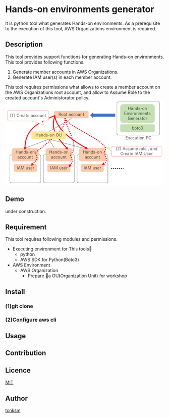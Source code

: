 # Hands-on environments generator
It is python tool what generates Hands-on environments. As a prerequisite to the execution of this tool, AWS Organizations environment is required.
## Description
This tool provides support functions for generating Hands-on environments. This tool provides following functions.
1. Generate member accounts in AWS Organizations.
1. Generate IAM user(s) in each member account.

This tool requires permissions what allows to create a member account on the AWS Organizations root account, and allow to  Assume Role to the created account's Administorator policy.
![Overview](Documents/Readme-overview.png)

## Demo
under construction.

## Requirement
This tool requires following modules and permissions.
- Executing environment for This tools
    - python
    - AWS SDK for Python(Boto3)
- AWS Environment
    - AWS Organization
        - Prepare a OU(Organization Unit) for workshop
## Install
### (1)git clone
### (2)Configure aws cli


## Usage



## Contribution

## Licence

[MIT](https://github.com/tcnksm/tool/blob/master/LICENCE)

## Author

[tcnksm](https://github.com/tcnksm)